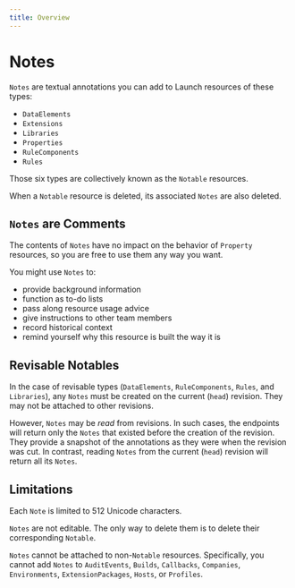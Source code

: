 ```yaml
---
title: Overview
---
```


# Notes

`Notes` are textual annotations you can add to Launch resources of these types:
- `DataElements`
- `Extensions`
- `Libraries`
- `Properties`
- `RuleComponents`
- `Rules`

Those six types are collectively known as the `Notable` resources.

When a `Notable` resource is deleted, its associated `Notes` are also deleted.

## `Notes` are Comments
The contents of `Notes` have no impact on the behavior of `Property` resources,
so you are free to use them any way you want.

You might use `Notes` to:
- provide background information
- function as to-do lists
- pass along resource usage advice
- give instructions to other team members
- record historical context
- remind yourself why this resource is built the way it is


## Revisable Notables

In the case of revisable types
(`DataElements`, `RuleComponents`, `Rules`, and `Libraries`),
any `Notes` must be created on the current (`head`)
revision. They may not be attached to other revisions.

However, `Notes` may be _read_ from revisions. In such cases, the endpoints
will return only the `Notes` that existed before the creation of the revision.
They provide a snapshot of the annotations as they were when the revision was cut.
In contrast, reading `Notes` from the current (`head`) revision will return all
its `Notes`.

## Limitations

Each `Note` is limited to 512 Unicode characters.

`Notes` are not editable.
The only way to delete them is to delete their corresponding `Notable`.

`Notes` cannot be attached to non-`Notable` resources. Specifically,
you cannot add `Notes` to
`AuditEvents`, `Builds`, `Callbacks`, `Companies`,
`Environments`, `ExtensionPackages`, `Hosts`, or `Profiles`.
